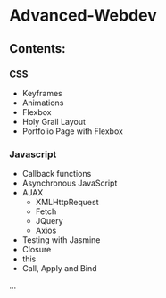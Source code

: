 # Advanced-Webdev

## Contents:

### CSS

* Keyframes
* Animations
* Flexbox
* Holy Grail Layout
* Portfolio Page with Flexbox

### Javascript

* Callback functions
* Asynchronous JavaScript
* AJAX
  * XMLHttpRequest
  * Fetch
  * JQuery
  * Axios
* Testing with Jasmine
* Closure
* this
* Call, Apply and Bind

...
